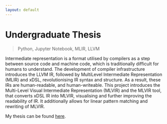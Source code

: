 ```yaml
---
layout: default
---
```



# Undergraduate Thesis
> Python, Jupyter Notebook, MLIR, LLVM

Intermediate representation is a format utilised by compilers as a step between source code and machine code, which is traditionally difficult for humans to understand. The development of compiler infrastructure introduces the LLVM IR, followed by MultiLevel Intermediate Representation (MLIR) and xDSL, revolutionising IR syntax and structure. As a result, these IRs are human-readable, and human-writeable. This project introduces the Multi-Level Visual Intermediate Representation (MLVIR) and the MLVIR tool, that converts xDSL IR into MLVIR, visualising and further improving the readability of IR. It additionally allows for linear pattern matching and rewriting of MLVIR.

My thesis can be found [here](https://github.com/moaylesbury/moaylesbury.github.io/blob/gh-pages/assets/pdfs/An%20Interactive%20Web%20Explorer%20for%20Compilers.pdf).
